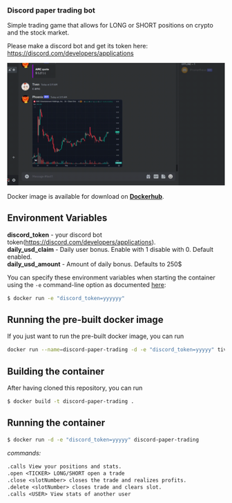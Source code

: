 ### Discord paper trading bot
Simple trading game that allows for LONG or SHORT positions on crypto and the stock market.

Please make a discord bot and get its token here: https://discord.com/developers/applications

![](https://github.com/TivenTux/discord-paper-trading/blob/main/demo.gif)

Docker image is available for download on
**[Dockerhub](https://hub.docker.com/r/docker/tiventux/discord-paper-trading)**.

## Environment Variables

**discord_token** - your discord bot token(https://discord.com/developers/applications). <br> 
**daily_usd_claim** - Daily user bonus. Enable with 1 disable with 0. Default enabled.  <br>
**daily_usd_amount** - Amount of daily bonus. Defaults to 250$ <br> 

You can specify these environment variables when starting the container using the `-e` command-line option as documented
[here](https://docs.docker.com/engine/reference/run/#env-environment-variables):
```bash
$ docker run -e "discord_token=yyyyyy"
```

## Running the pre-built docker image

If you just want to run the pre-built docker image, you can run
```bash
docker run --name=discord-paper-trading -d -e "discord_token=yyyyy" tiventux/discord-paper-trading:latest
```

## Building the container

After having cloned this repository, you can run
```bash
$ docker build -t discord-paper-trading .
```

## Running the container

```bash
$ docker run -d -e "discord_token=yyyyy" discord-paper-trading

```

_commands:_ 
```.gibs Daily USDT bonus.
.calls View your positions and stats.
.open <TICKER> LONG/SHORT open a trade
.close <slotNumber> closes the trade and realizes profits.
.delete <slotNumber> closes trade and clears slot.
.calls <USER> View stats of another user
```
